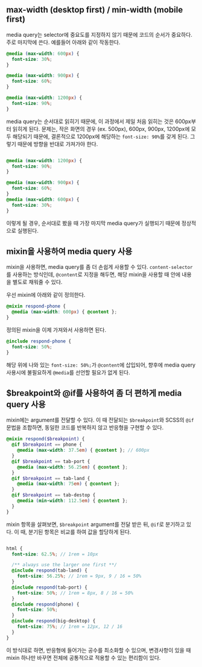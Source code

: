 

## max-width (desktop first) / min-width (mobile first)
media query는 selector에 중요도를 지정하지 않기 때문에 코드의 순서가 중요하다. 주로 마지막에 쓴다.
예를들어 아래와 같이 작동한다.

```scss
@media (max-width: 600px) {
  font-size: 30%;
}

@media (max-width: 900px) {
  font-size: 60%;
}

@media (max-width: 1200px) {
  font-size: 90%;
}
```

media query는 순서대로 읽히기 때문에, 이 과정에서 제일 처음 읽히는 것은 600px부터 읽히게 된다. 문제는, 작은 화면의 경우 (ex. 500px), 600px, 900px, 1200px에 모두 해당되기 때문에, 결론적으로 1200px에 해당하는 `font-size: 90%`를 갖게 된다. 그렇기 때문에 방향을 반대로 가져가야 한다.
```scss

@media (max-width: 1200px) {
  font-size: 90%;
}

@media (max-width: 900px) {
  font-size: 60%;
}
@media (max-width: 600px) {
  font-size: 30%;
}
```
이렇게 될 경우, 순서대로 봤을 때 가장 마지막 media query가 실행되기 때문에 정상적으로 실행된다.


## mixin을 사용하여 media query 사용
mixin을 사용하면, media query를 좀 더 손쉽게 사용할 수 있다. `content-selector`를 사용하는 방식인데, `@content`로 지정을 해두면, 해당 mixin을 사용할 때 안에 내용을 별도로 채워줄 수 있다.

우선 mixin에 아래와 같이 정의한다.
```scss
@mixin respond-phone {
  @media (max-width: 600px) { @content };
}
```

정의된 mixin을 이제 가져와서 사용하면 된다.
```scss
@include respond-phone {
  font-size: 50%;
}
```
해당 위에 나와 있는 `font-size: 50%;`가 `@content`에 삽입되어, 향후에 media query 사용시에 불필요하게 `@media`를 선언할 필요가 없게 된다.


## $breakpoint와 @if를 사용하여 좀 더 편하게 media query 사용
mixin에는 argument를 전달할 수 있다. 이 때 전달되는 `$breakpoint`와 SCSS의 `@if` 문법을 조합하면, 동일한 코드를 반복하지 않고 반응형을 구현할 수 있다.

```scss
@mixin respond($breakpoint) {
  @if $breakpoint == phone {
    @media (max-width: 37.5em) { @content }; // 600px
  }
  @if $breakpoint == tab-port {
    @media (max-width: 56.25em) { @content };
  }
  @if $breakpoint == tab-land {
    @media (max-width: 75em) { @content };
  }
  @if $breakpoint == tab-destop {
    @media (min-width: 112.5em) { @content };
  }
}
```

mixin 항목을 살펴보면, `$breakpoint` argument를 전달 받은 뒤, `@if`로 분기하고 있다.
이 때, 분기된 항목은 비교를 하여 값을 할당하게 된다.

```scss

html {
  font-size: 62.5%; // 1rem = 10px

  /** always use the larger one first **/
  @include respond(tab-land) {
    font-size: 56.25%; // 1rem = 9px, 9 / 16 = 50%
  }
  @include respond(tab-port) {
    font-size: 50%; // 1rem = 8px, 8 / 16 = 50%
  }
  @include respond(phone) {
    font-size: 50%;
  }
  @include respond(big-desktop) {
    font-size: 75%; // 1rem = 12px, 12 / 16
  }
}
```

이 방식대로 하면, 반응형에 들어가는 공수를 최소화할 수 있으며, 변경사항이 있을 때 mixin 하나만 바꾸면 전체에 공통적으로 적용할 수 있는 편리함이 있다.